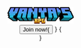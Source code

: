 <center><img src="minecraft_title.png" alt="Logo" class="center" width="30%" height="30%">
<center><button type="button" class="button">Join now!{
</button>
 }
<body> {
  <div class="header">
</body>
}
